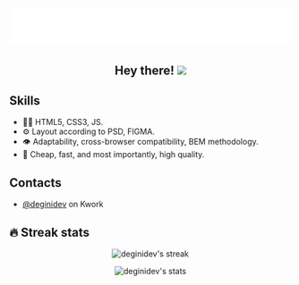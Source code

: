 <h1 align="center"><img src="https://github.com/deginidev/deginidev/blob/main/name.svg" alt="Denis Frontend" /></h1>
<h2 align="center">Hey there! <img src="https://media.giphy.com/media/hvRJCLFzcasrR4ia7z/giphy.gif" width="40"></h1>

<!-- ## Hey! 👋
I'm Denis, a 18 years old web developer from Russia. -->

## Skills
- 👨‍💻 HTML5, CSS3, JS.
- ⚙️ Layout according to PSD, FIGMA.
- 👁️ Adaptability, cross-browser compatibility, BEM methodology.
- 💽 Cheap, fast, and most importantly, high quality.

## Contacts
- [@deginidev](https://kwork.ru/user/deginidev) on Kwork

## 🔥 Streak stats
<p align="center"><img alt="deginidev's streak" src="http://github-readme-streak-stats.herokuapp.com?user=deginidev&theme=radical&hide_border=true"/></p>
<p align="center"><img alt="deginidev's stats" src="https://github-readme-stats.vercel.app/api?username=deginidev&show_icons=true&theme=radical"/></p>
<!-- <p align="center"><img alt="deginidev's top langs" src="https://github-readme-stats.vercel.app/api/top-langs/?username=deginidev&layout=compact&theme=radical"/></p> -->
